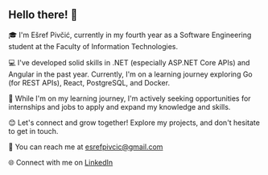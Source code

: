 ## Hello there! 👋

🎓 I'm Ešref Pivčić, currently in my fourth year as a Software Engineering student at the Faculty of Information Technologies.

💻 I've developed solid skills in .NET (especially ASP.NET Core APIs) and Angular in the past year. Currently, I'm on a learning journey exploring Go (for REST APIs), React, PostgreSQL, and Docker.

🚀 While I'm on my learning journey, I'm actively seeking opportunities for internships and jobs to apply and expand my knowledge and skills.

😊 Let's connect and grow together! Explore my projects, and don't hesitate to get in touch.

📧 You can reach me at esrefpivcic@gmail.com

🌐 Connect with me on [LinkedIn](https://www.linkedin.com/in/esref-pivcic)

